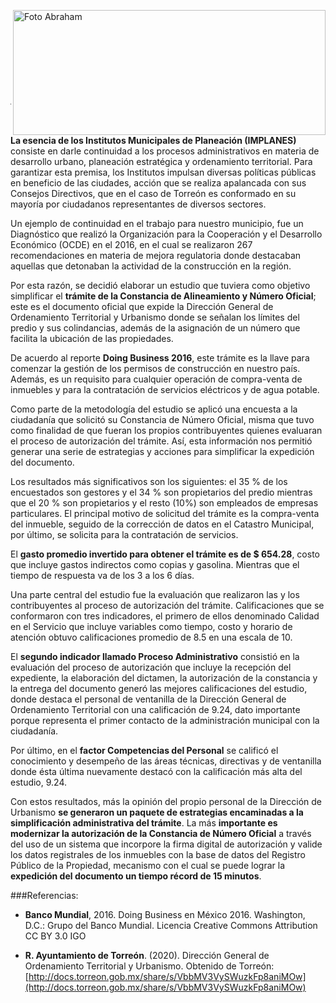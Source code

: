
<p>
   <a title="ir a Otras Publicaciones" href="http://www.trcimplan.gob.mx/autores/jesus-abraham-salazar-valadez.html"><img class="img-responsive contenido-imagen" src="../imagenes/128/lic-jesus-abraham-salazar-valadez-top2.png" align="right" alt="Foto Abraham" width="500" height="200"></a>
</p>

</br></br></br></br></br></br></br></br>

---

**La esencia de los Institutos Municipales de Planeación (IMPLANES)** consiste en darle continuidad a los procesos administrativos en materia de desarrollo urbano, planeación estratégica y ordenamiento territorial. Para garantizar esta premisa, los Institutos impulsan diversas políticas públicas en beneficio de las ciudades, acción que se realiza apalancada con sus Consejos Directivos, que en el caso de Torreón es conformado en su mayoría por ciudadanos representantes de diversos sectores.

Un ejemplo de continuidad en el trabajo para nuestro municipio, fue un Diagnóstico que realizó la Organización para la Cooperación y el Desarrollo Económico (OCDE) en el 2016, en el cual se realizaron 267 recomendaciones en materia de mejora regulatoria donde destacaban aquellas que detonaban la actividad de la construcción en la región.

Por esta razón, se decidió elaborar un estudio que tuviera como objetivo simplificar el **trámite de la Constancia de Alineamiento y Número Oficial**; este es el documento oficial que expide la Dirección General de Ordenamiento Territorial y Urbanismo donde se señalan los límites del predio y sus colindancias, además de la asignación de un número que facilita la ubicación de las propiedades.

De acuerdo al reporte **Doing Business 2016**, este trámite es la llave para comenzar la gestión de los permisos de construcción en nuestro país. Además, es un requisito para cualquier operación de compra-venta de inmuebles y para la contratación de servicios eléctricos y de agua potable.

Como parte de la metodología del estudio se aplicó una encuesta a la ciudadanía que solicitó su Constancia de Número Oficial, misma que tuvo como finalidad de que fueran los propios contribuyentes quienes evaluaran el proceso de autorización del trámite. Así, esta información nos permitió generar una serie de estrategias y acciones para simplificar la expedición del documento.

Los resultados más significativos son los siguientes: el 35 % de los encuestados son gestores y el 34 % son propietarios del predio mientras que el 20 % son propietarios y el resto (10%) son empleados de empresas particulares. El principal motivo de solicitud del trámite es la compra-venta del inmueble, seguido de la corrección de datos en el Catastro Municipal, por último, se solicita para la contratación de servicios.

El **gasto promedio invertido para obtener el trámite es de $ 654.28**, costo que incluye gastos indirectos como copias y gasolina. Mientras que el tiempo de respuesta va de los 3 a los 6 días.

Una parte central del estudio fue la evaluación que realizaron las y los contribuyentes al proceso de autorización del trámite. Calificaciones que se conformaron con tres indicadores, el primero de ellos denominado Calidad en el Servicio que incluye variables como tiempo, costo y horario de atención obtuvo calificaciones promedio de 8.5 en una escala de 10.

El **segundo indicador llamado Proceso Administrativo** consistió en la evaluación del proceso de autorización que incluye la recepción del expediente, la elaboración del dictamen, la autorización de la constancia y la entrega del documento generó las mejores calificaciones del estudio, donde destaca el personal de ventanilla de la Dirección General de Ordenamiento Territorial con una calificación de 9.24, dato importante porque representa el primer contacto de la administración municipal con la ciudadanía.

Por último, en el **factor Competencias del Personal** se calificó el conocimiento y desempeño de las áreas técnicas, directivas y de ventanilla donde ésta última nuevamente destacó con la calificación más alta del estudio, 9.24.

Con estos resultados, más la opinión del propio personal de la Dirección de Urbanismo **se generaron un paquete de estrategias encaminadas a la simplificación administrativa del trámite**. La más **importante es modernizar la autorización de la Constancia de Número Oficial** a través del uso de un sistema que incorpore la firma digital de autorización y valide los datos registrales de los inmuebles con la base de datos del Registro Público de la Propiedad, mecanismo con el cual se puede lograr la **expedición del documento un tiempo récord de 15 minutos**.



###Referencias:
</br>

- **Banco Mundial**, 2016. Doing Business en México 2016. Washington, D.C.: Grupo del Banco Mundial. Licencia Creative Commons Attribution CC BY 3.0 IGO

- **R. Ayuntamiento de Torreón**. (2020). Dirección General de Ordenamiento Territorial y Urbanismo. Obtenido de Torreón: [http://docs.torreon.gob.mx/share/s/VbbMV3VySWuzkFp8aniMOw](http://docs.torreon.gob.mx/share/s/VbbMV3VySWuzkFp8aniMOw)
</b>
</br></br>

